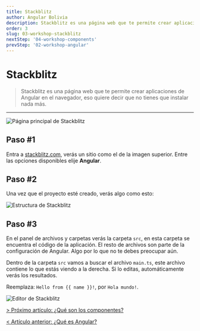 ```yaml
---
title: Stackblitz
author: Angular Bolivia
description: Stackblitz es una página web que te permite crear aplicaciones de Angular en el navegador, eso quiere decir que no tienes que instalar nada más.
order: 3
slug: 03-workshop-stackblitz
nextStep: '04-workshop-components'
prevStep: '02-workshop-angular'
---
```


# Stackblitz

> Stackblitz es una página web que te permite crear aplicaciones de Angular en el navegador, eso quiere decir que no tienes que instalar nada más.

---

![Página principal de Stackblitz](/images/tutorial/stackblitz.png)

## Paso #1

Entra a <a href="https://stackblitz.com" target="_blank" rel="noopener noreferrer">stackblitz.com</a>, verás un sitio como el de la imagen superior. Entre las opciones disponibles elije **Angular**.

## Paso #2

Una vez que el proyecto esté creado, verás algo como esto:

![Estructura de Stackblitz](/images/tutorial/stackblitz-1.png)

## Paso #3

En el panel de archivos y carpetas verás la carpeta `src`, en esta carpeta se encuentra el código de la aplicación. El resto de archivos son parte de la configuración de Angular. Algo por lo que no te debes preocupar aún.

Dentro de la carpeta `src` vamos a buscar el archivo `main.ts`, este archivo contiene lo que estás viendo a la derecha. Si lo editas, automáticamente verás los resultados.

Reemplaza: `Hello from {{ name }}!`, por `Hola mundo!`.

![Editor de Stackblitz](/images/tutorial/stackblitz-2.png)

[> Próximo artículo: ¿Qué son los componentes?](/tutorial/04-workshop-components)

[< Artículo anterior: ¿Qué es Angular?](/tutorial/02-workshop-angular)
